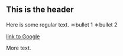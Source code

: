 ## This is the header

Here is some regular text.
＊bullet 1
＊bullet 2

[link to Google](http://www.google.com)

More text.
